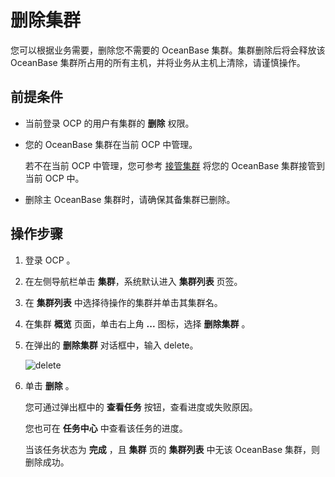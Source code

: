 删除集群
=========================

您可以根据业务需要，删除您不需要的 OceanBase 集群。集群删除后将会释放该 OceanBase 集群所占用的所有主机，并将业务从主机上清除，请谨慎操作。

前提条件
-------------------------

* 当前登录 OCP 的用户有集群的 **删除** 权限。

* 您的 OceanBase 集群在当前 OCP 中管理。

  若不在当前 OCP 中管理，您可参考 [接管集群](../300.manage-a-cluster/400.take-over-a-cluster.md) 将您的 OceanBase 集群接管到当前 OCP 中。
  
* 删除主 OceanBase 集群时，请确保其备集群已删除。

操作步骤
-------------------------

1. 登录 OCP 。

2. 在左侧导航栏单击 **集群**，系统默认进入 **集群列表** 页签。

3. 在 **集群列表** 中选择待操作的集群并单击其集群名。

4. 在集群 **概览** 页面，单击右上角 **...** 图标，选择 **删除集群** 。

5. 在弹出的 **删除集群** 对话框中，输入 delete。

   ![delete](https://help-static-aliyun-doc.aliyuncs.com/assets/img/zh-CN/3048190061/p168775.png)

6. 单击 **删除** 。

   您可通过弹出框中的 **查看任务** 按钮，查看进度或失败原因。

   您也可在 **任务中心** 中查看该任务的进度。

   当该任务状态为 **完成** ，且 **集群** 页的 **集群列表** 中无该 OceanBase 集群，则删除成功。
